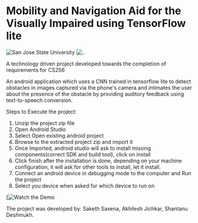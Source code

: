 # Mobility and Navigation Aid for the Visually Impaired using TensorFlow lite

![San Jose State University](https://i.imgur.com/cShW5MA.gif?1)
![..](https://i.imgur.com/QIGOoLy.png?1)

A technology driven project developed towards the completion of requirements for CS256

An android application which uses a CNN trained in tensorflow lite to detect obstacles in images captured via the phone's camera and intimates the user about the presence of the obstacle by providing auditory feedback using text-to-speech conversion. 

Steps to Execute the project:
  1. Unzip the project zip file
  2. Open Android Studio 
  3. Select Open existing android project
  4. Browse to the extracted project zip and import it
  5. Once Imported, android studio will ask to install missing components(correct SDK and build tool),  click on install
  6. Click finish after the installation is done, depending on your machine configuration, it will ask for other tools to install, let it install.
  7. Connect an android device in debugging mode to the computer and Run the project
  8. Select you device when asked for which device to run on




[![Watch the Demo](https://youtu.be/4q79qvWoYi8)

The project was developed by: 
  Saketh Saxena,
  Akhilesh Jichkar,
  Shantanu Deshmukh. 
